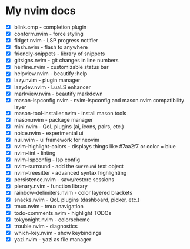 # My nvim docs

- [X] blink.cmp - completion plugin
- [X] conform.nvim - force styling
- [X] fidget.nvim - LSP progress notifier
- [X] flash.nvim - flash to anywhere
- [X] friendly-snippets - library of snippets
- [X] gitsigns.nvim - git changes in line numbers
- [X] heirline.nvim - customizable status bar
- [X] helpview.nvim - beautify :help
- [X] lazy.nvim - plugin manager
- [X] lazydev.nvim - LuaLS enhancer
- [X] markview.nvim - beautify markdown
- [X] mason-lspconfig.nvim - nvim-lspconfig and mason.nvim compatibility layer
- [X] mason-tool-installer.nvim - install mason tools
- [X] mason.nvim - package manager
- [X] mini.nvim - QoL plugins (ai, icons, pairs, etc.)
- [X] noice.nvim - experimental ui
- [X] nui.nvim - ui framework for neovim
- [X] nvim-highlight-colors - displays things like #7aa2f7 or color = blue
- [X] nvim-lint - linting
- [X] nvim-lspconfig - lsp config
- [X] nvim-surround - add the `surround` text object
- [X] nvim-treesitter - advanced syntax highlighting
- [X] persistence.nvim - save/restore sessions
- [X] plenary.nvim - function library
- [X] rainbow-delimiters.nvim - color layered brackets
- [X] snacks.nvim - QoL plugins (dashboard, picker, etc.)
- [X] tmux.nvim - tmux navigation
- [X] todo-comments.nvim - highlight TODOs
- [X] tokyonight.nvim - colorscheme
- [X] trouble.nvim - diagnostics
- [X] which-key.nvim - show keybindings
- [X] yazi.nvim - yazi as file manager
